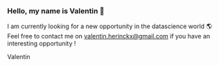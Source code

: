 ### Hello, my name is Valentin 👋

I am currently looking for a new opportunity in the datascience world 🌎
Feel free to contact me on valentin.herinckx@gmail.com if you have an interesting opportunity !

Valentin
